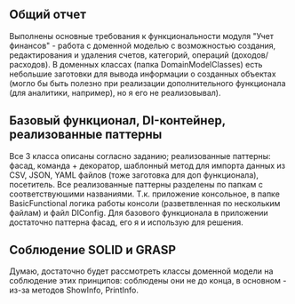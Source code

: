 Общий отчет
---
Выполнены основные требования к функциональности модуля "Учет финансов" - работа с доменной моделью с возможностью создания, редактирования и удаления счетов, категорий,
операций (доходов/расходов). В доменных классах (папка DomainModelClasses) есть небольшие заготовки для вывода информации о созданных объектах (могло бы быть полезно при 
реализации дополнительного функционала (для аналитики, например), но я его не реализовывал).

Базовый функционал, DI-контейнер, реализованные паттерны
---
Все 3 класса описаны согласно заданию; реализованные паттерны: фасад, команда + декоратор, шаблонный метод для импорта данных из CSV, JSON, YAML файлов
(тоже заготовка для доп функционала), посетитель. Все реализованные паттерны разделены по папкам с соответствуюшими названиями. Т.к. приложение консольное, в папке BasicFunctional
логика работы консоли (разветвленная по нескольким файлам) и файл DIConfig. Для базового функционала в приложении достаточно паттерна фасад, его я и использую для решения. 

Соблюдение SOLID и GRASP
---
Думаю, достаточно будет рассмотреть классы доменной модели на соблюдение этих принципов: соблюдены они не до конца, в основном - из-за методов ShowInfo, PrintInfo.
